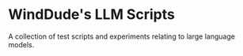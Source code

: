 # WindDude's LLM Scripts

A collection of test scripts and experiments relating to large language models. 